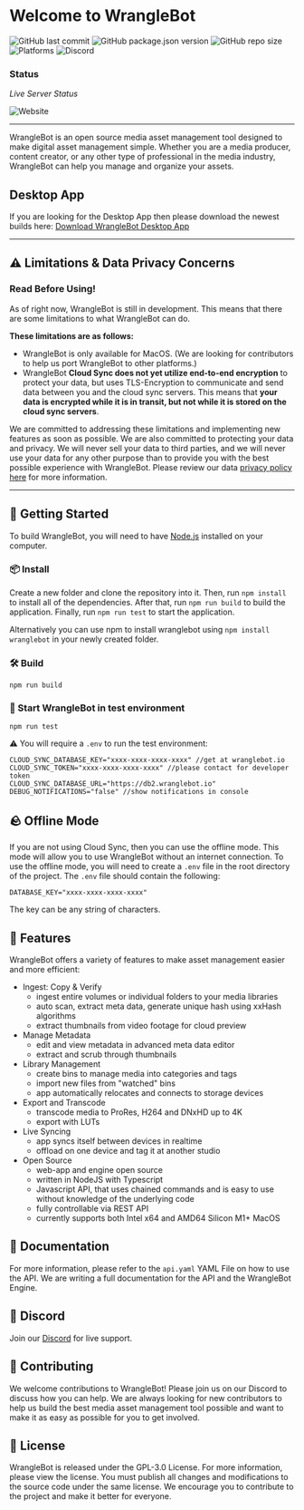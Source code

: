 # Welcome to WrangleBot

![GitHub last commit](https://img.shields.io/github/last-commit/AxelRothe/wranglebot)
![GitHub package.json version](https://img.shields.io/github/package-json/v/AxelRothe/wranglebot)
![GitHub repo size](https://img.shields.io/github/repo-size/AxelRothe/wranglebot)
![Platforms](https://img.shields.io/badge/platforms-macos%20(x64%2C%20arm64)-blue)
![Discord](https://img.shields.io/discord/1070819210265104434?logo=discord&logoColor=blue)

### Status

_Live Server Status_

![Website](https://img.shields.io/website?label=Cloud%20Sync&url=https%3A%2F%2Fdb2.wranglebot.io%2Fversion)

---

WrangleBot is an open source media asset management tool designed to make digital asset management simple. Whether you are a media producer, content creator, or any other type of professional in the media industry, WrangleBot can help you manage and organize your assets.

## Desktop App

If you are looking for the Desktop App then please download the newest builds here: [Download WrangleBot Desktop App](https://wranglebot.io)

---

## ⚠️ Limitations & Data Privacy Concerns
### Read Before Using!

As of right now, WrangleBot is still in development. This means that there are some limitations to what WrangleBot can do.

**These limitations are as follows:**

- WrangleBot is only available for MacOS. (We are looking for contributors to help us port WrangleBot to other platforms.)
- WrangleBot **Cloud Sync does not yet utilize end-to-end encryption** to protect your data, but uses TLS-Encryption to communicate and send data between you and the cloud sync servers. This means that **your data is encrypted while it is in transit, but not while it is stored on the cloud sync servers**.

We are committed to addressing these limitations and implementing new features as soon as possible. We are also committed to protecting your data and privacy. We will never sell your data to third parties, and we will never use your data for any other purpose than to provide you with the best possible experience with WrangleBot. Please review our data [privacy policy here](https://wranglebot.io/privacy) for more information.

---

## 👋 Getting Started

To build WrangleBot, you will need to have [Node.js](https://nodejs.org/en/) installed on your computer. 

### 📦 Install

Create a new folder and clone the repository into it. Then, run `npm install` to install all of the dependencies. After that, run `npm run build` to build the application. Finally, run `npm run test` to start the application.

Alternatively you can use npm to install wranglebot using `npm install wranglebot` in your newly created folder.

### 🛠 Build

```
npm run build
```

### 🚀 Start WrangleBot in test environment

```
npm run test
```

⚠️ You will require a `.env` to run the test environment:

```
CLOUD_SYNC_DATABASE_KEY="xxxx-xxxx-xxxx-xxxx" //get at wranglebot.io
CLOUD_SYNC_TOKEN="xxxx-xxxx-xxxx-xxxx" //please contact for developer token
CLOUD_SYNC_DATABASE_URL="https://db2.wranglebot.io"
DEBUG_NOTIFICATIONS="false" //show notifications in console
```

## 🪨 Offline Mode

If you are not using Cloud Sync, then you can use the offline mode. This mode will allow you to use WrangleBot without an internet connection. To use the offline mode, you will need to create a `.env` file in the root directory of the project. The `.env` file should contain the following:

```
DATABASE_KEY="xxxx-xxxx-xxxx-xxxx"
```

The key can be any string of characters.

## 🧰 Features

WrangleBot offers a variety of features to make asset management easier and more efficient:

- Ingest: Copy & Verify
    - ingest entire volumes or individual folders to your media libraries
    - auto scan, extract meta data, generate unique hash using xxHash algorithms
    - extract thumbnails from video footage for cloud preview
- Manage Metadata
    - edit and view metadata in advanced meta data editor
    - extract and scrub through thumbnails
- Library Management
    - create bins to manage media into categories and tags
    - import new files from "watched" bins
    - app automatically relocates and connects to storage devices
- Export and Transcode
    - transcode media to ProRes, H264 and DNxHD up to 4K
    - export with LUTs
- Live Syncing
    - app syncs itself between devices in realtime
    - offload on one device and tag it at another studio
- Open Source
    - web-app and engine open source
    - written in NodeJS with Typescript
    - Javascript API, that uses chained commands and is easy to use without knowledge of the underlying code
    - fully controllable via REST API
    - currently supports both Intel x64 and  AMD64 Silicon M1+ MacOS

## 📑 Documentation

For more information, please refer to the `api.yaml` YAML File on how to use the API. We are writing a full documentation for the API and the WrangleBot Engine.

## 💬 Discord

Join our [Discord](https://discord.gg/p3Rmhagvkm) for live support.

## 👥 Contributing

We welcome contributions to WrangleBot! Please join us on our Discord to discuss how you can help. We are always looking for new contributors to help us build the best media asset management tool possible and want to make it as easy as possible for you to get involved.

## 📜 License

WrangleBot is released under the GPL-3.0 License. For more information, please view the license. You must publish all changes and modifications to the source code under the same license. We encourage you to contribute to the project and make it better for everyone.
